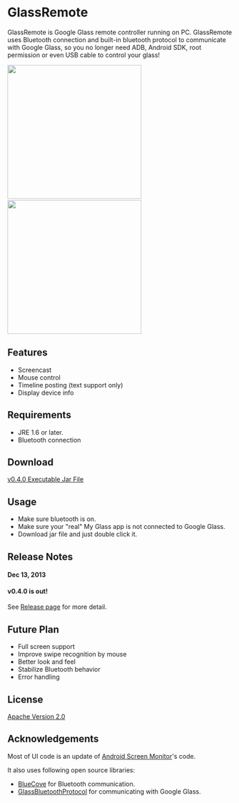 GlassRemote
=======

GlassRemote is Google Glass remote controller running on PC. GlassRemote uses Bluetooth connection and built-in bluetooth protocol to communicate with Google Glass, so you no longer need ADB, Android SDK, root permission or even USB cable to control your glass!

<img src="http://thorikawa.github.io/GlassRemote/img/screenshot1.png" width="300" />&nbsp;&nbsp;&nbsp;&nbsp;<img src="http://thorikawa.github.io/GlassRemote/img/screenshot2.png" width="300" />

## Features
* Screencast
* Mouse control
* Timeline posting (text support only)
* Display device info

## Requirements
* JRE 1.6 or later.
* Bluetooth connection

## Download
[v0.4.0 Executable Jar File](https://github.com/thorikawa/GlassRemote/releases/download/v0.4.0/glass-remote-0.4.0.jar)

## Usage

* Make sure bluetooth is on.
* Make sure your "real" My Glass app is not connected to Google Glass.
* Download jar file and just double click it.

## Release Notes

#### Dec 13, 2013 
#### v0.4.0 is out!

See [Release page](https://github.com/thorikawa/GlassRemote/releases) for more detail.

## Future Plan
* Full screen support
* Improve swipe recognition by mouse
* Better look and feel
* Stabilize Bluetooth behavior
* Error handling

## License

[Apache Version 2.0](http://www.apache.org/licenses/LICENSE-2.0.html)

## Acknowledgements

Most of UI code is an update of [Android Screen Monitor](https://github.com/adakoda/android-screen-monitor)'s code.

It also uses following open source libraries:

* [BlueCove](http://bluecove.org/) for Bluetooth communication.
* [GlassBluetoothProtocol](https://github.com/thorikawa/GlassBluetoothProtocol) for communicating with Google Glass.
